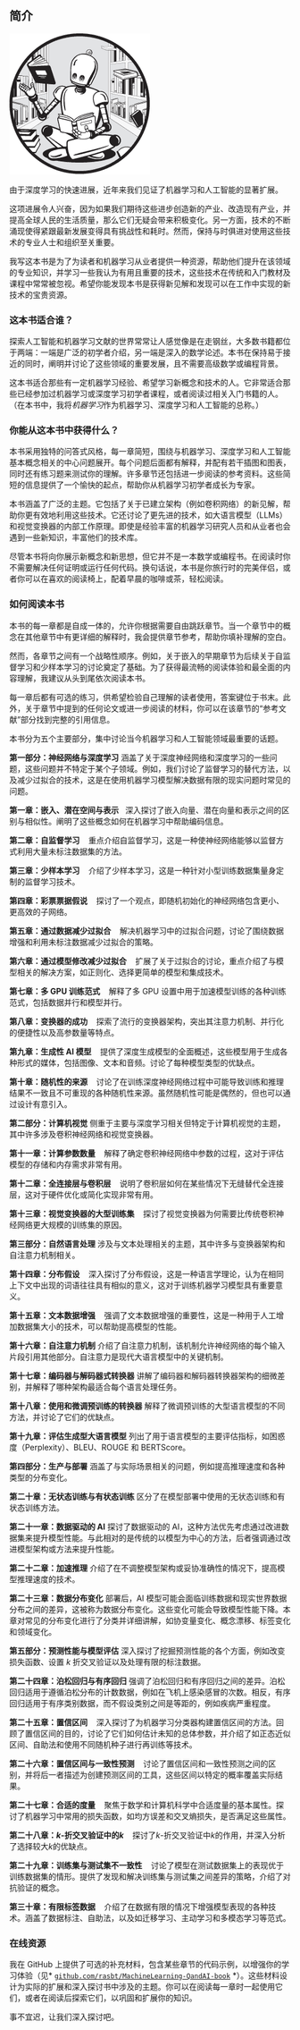 ## **简介**

![图片](img/common.jpg)

由于深度学习的快速进展，近年来我们见证了机器学习和人工智能的显著扩展。

这项进展令人兴奋，因为如果我们期待这些进步创造新的产业、改造现有产业，并提高全球人民的生活质量，那么它们无疑会带来积极变化。另一方面，技术的不断涌现使得紧跟最新发展变得具有挑战性和耗时。然而，保持与时俱进对使用这些技术的专业人士和组织至关重要。

我写这本书是为了为读者和机器学习从业者提供一种资源，帮助他们提升在该领域的专业知识，并学习一些我认为有用且重要的技术，这些技术在传统和入门教材及课程中常常被忽视。希望你能发现本书是获得新见解和发现可以在工作中实现的新技术的宝贵资源。

### **这本书适合谁？**

探索人工智能和机器学习文献的世界常常让人感觉像是在走钢丝，大多数书籍都位于两端：一端是广泛的初学者介绍，另一端是深入的数学论述。本书在保持易于接近的同时，阐明并讨论了这些领域的重要发展，且不需要高级数学或编程背景。

这本书适合那些有一定机器学习经验、希望学习新概念和技术的人。它非常适合那些已经参加过机器学习或深度学习初学者课程，或者阅读过相关入门书籍的人。（在本书中，我将*机器学习*作为机器学习、深度学习和人工智能的总称。）

### **你能从这本书中获得什么？**

本书采用独特的问答式风格，每一章简短，围绕与机器学习、深度学习和人工智能基本概念相关的中心问题展开。每个问题后面都有解释，并配有若干插图和图表，同时还有练习题来测试你的理解。许多章节还包括进一步阅读的参考资料。这些简短的信息提供了一个愉快的起点，帮助你从机器学习初学者成长为专家。

本书涵盖了广泛的主题。它包括了关于已建立架构（例如卷积网络）的新见解，帮助你更有效地利用这些技术。它还讨论了更先进的技术，如大语言模型（LLMs）和视觉变换器的内部工作原理。即使是经验丰富的机器学习研究人员和从业者也会遇到一些新知识，丰富他们的技术库。

尽管本书将向你展示新概念和新思想，但它并不是一本数学或编程书。在阅读时你不需要解决任何证明或运行任何代码。换句话说，本书是你旅行时的完美伴侣，或者你可以在喜欢的阅读椅上，配着早晨的咖啡或茶，轻松阅读。

### **如何阅读本书**

本书的每一章都是自成一体的，允许你根据需要自由跳跃章节。当一个章节中的概念在其他章节中有更详细的解释时，我会提供章节参考，帮助你填补理解的空白。

然而，各章节之间有一个战略性顺序。例如，关于嵌入的早期章节为后续关于自监督学习和少样本学习的讨论奠定了基础。为了获得最流畅的阅读体验和最全面的内容理解，我建议从头到尾依次阅读本书。

每一章后都有可选的练习，供希望检验自己理解的读者使用，答案键位于书末。此外，关于章节中提到的任何论文或进一步阅读的材料，你可以在该章节的“参考文献”部分找到完整的引用信息。

本书分为五个主要部分，集中讨论当今机器学习和人工智能领域最重要的话题。

**第一部分：神经网络与深度学习** 涵盖了关于深度神经网络和深度学习的一些问题，这些问题并不特定于某个子领域。例如，我们讨论了监督学习的替代方法，以及减少过拟合的技术，这是在使用机器学习模型解决数据有限的现实问题时常见的问题。

**第一章：嵌入、潜在空间与表示**   深入探讨了嵌入向量、潜在向量和表示之间的区别与相似性。阐明了这些概念如何在机器学习中帮助编码信息。

**第二章：自监督学习**    重点介绍自监督学习，这是一种使神经网络能够以监督方式利用大量未标注数据集的方法。

**第三章：少样本学习**    介绍了少样本学习，这是一种针对小型训练数据集量身定制的监督学习技术。

**第四章：彩票票据假说**    探讨了一个观点，即随机初始化的神经网络包含更小、更高效的子网络。

**第五章：通过数据减少过拟合**    解决机器学习中的过拟合问题，讨论了围绕数据增强和利用未标注数据减少过拟合的策略。

**第六章：通过模型修改减少过拟合**    扩展了关于过拟合的讨论，重点介绍了与模型相关的解决方案，如正则化、选择更简单的模型和集成技术。

**第七章：多 GPU 训练范式**    解释了多 GPU 设置中用于加速模型训练的各种训练范式，包括数据并行和模型并行。

**第八章：变换器的成功**    探索了流行的变换器架构，突出其注意力机制、并行化的便捷性以及高参数量等特点。

**第九章：生成性 AI 模型**    提供了深度生成模型的全面概述，这些模型用于生成各种形式的媒体，包括图像、文本和音频。讨论了每种模型类型的优缺点。

**第十章：随机性的来源**    讨论了在训练深度神经网络过程中可能导致训练和推理结果不一致且不可重现的各种随机性来源。虽然随机性可能是偶然的，但也可以通过设计有意引入。

**第二部分：计算机视觉** 侧重于主要与深度学习相关但特定于计算机视觉的主题，其中许多涉及卷积神经网络和视觉变换器。

**第十一章：计算参数数量**    解释了确定卷积神经网络中参数的过程，这对于评估模型的存储和内存需求非常有用。

**第十二章：全连接层与卷积层**    说明了卷积层如何在某些情况下无缝替代全连接层，这对于硬件优化或简化实现非常有用。

**第十三章：视觉变换器的大型训练集**    探讨了视觉变换器为何需要比传统卷积神经网络更大规模的训练集的原因。

**第三部分：自然语言处理** 涉及与文本处理相关的主题，其中许多与变换器架构和自注意力机制相关。

**第十四章：分布假设**    深入探讨了分布假设，这是一种语言学理论，认为在相同上下文中出现的词语往往具有相似的意义，这对于训练机器学习模型具有重要意义。

**第十五章：文本数据增强**    强调了文本数据增强的重要性，这是一种用于人工增加数据集大小的技术，可以帮助提高模型的性能。

**第十六章：自注意力机制**    介绍了自注意力机制，该机制允许神经网络的每个输入片段引用其他部分。自注意力是现代大语言模型中的关键机制。

**第十七章：编码器与解码器式转换器**    讲解了编码器和解码器转换器架构的细微差别，并解释了哪种架构最适合每个语言处理任务。

**第十八章：使用和微调预训练的转换器**    解释了微调预训练的大型语言模型的不同方法，并讨论了它们的优缺点。

**第十九章：评估生成型大语言模型**    列出了用于语言模型的主要评估指标，如困惑度（Perplexity）、BLEU、ROUGE 和 BERTScore。

**第四部分：生产与部署** 涵盖了与实际场景相关的问题，例如提高推理速度和各种类型的分布变化。

**第二十章：无状态训练与有状态训练**    区分了在模型部署中使用的无状态训练和有状态训练方法。

**第二十一章：数据驱动的 AI**    探讨了数据驱动的 AI，这种方法优先考虑通过改进数据集来提升模型性能。与此相对的是传统的以模型为中心的方法，后者强调通过改进模型架构或方法来提升性能。

**第二十二章：加速推理**    介绍了在不调整模型架构或妥协准确性的情况下，提高模型推理速度的技术。

**第二十三章：数据分布变化**    部署后，AI 模型可能会面临训练数据和现实世界数据分布之间的差异，这被称为数据分布变化。这些变化可能会导致模型性能下降。本章对常见的分布变化进行了分类并详细讲解，如协变量变化、概念漂移、标签变化和领域变化。

**第五部分：预测性能与模型评估** 深入探讨了挖掘预测性能的各个方面，例如改变损失函数、设置 *k* 折交叉验证以及处理有限的标注数据。

**第二十四章：泊松回归与有序回归**    强调了泊松回归和有序回归之间的差异。泊松回归适用于遵循泊松分布的计数数据，例如在飞机上感染感冒的次数。相反，有序回归适用于有序类别数据，而不假设类别之间是等距的，例如疾病严重程度。

**第二十五章：置信区间**    深入探讨了为机器学习分类器构建置信区间的方法。回顾了置信区间的目的，讨论了它们如何估计未知的总体参数，并介绍了如正态近似区间、自助法和使用不同随机种子进行再训练等技术。

**第二十六章：置信区间与一致性预测**    讨论了置信区间和一致性预测之间的区别，并将后一者描述为创建预测区间的工具，这些区间以特定的概率覆盖实际结果。

**第二十七章：合适的度量**    聚焦于数学和计算机科学中合适度量的基本属性。探讨了机器学习中常用的损失函数，如均方误差和交叉熵损失，是否满足这些属性。

**第二十八章：*k*-折交叉验证中的*k***    探讨了*k*-折交叉验证中*k*的作用，并深入分析了选择较大*k*的优缺点。

**第二十九章：训练集与测试集不一致性**    讨论了模型在测试数据集上的表现优于训练数据集的情形。提供了发现和解决训练集与测试集之间差异的策略，介绍了对抗验证的概念。

**第三十章：有限标签数据**    介绍了在数据有限的情况下增强模型表现的各种技术。涵盖了数据标注、自助法，以及如迁移学习、主动学习和多模态学习等范式。

### **在线资源**

我在 GitHub 上提供了可选的补充材料，包含某些章节的代码示例，以增强你的学习体验（见* [`github.com/rasbt/MachineLearning-QandAI-book`](https://github.com/rasbt/MachineLearning-QandAI-book) *）。这些材料设计为实际的扩展和深入探讨书中涉及的主题。你可以在阅读每一章时一起使用它们，或者在阅读后探索它们，以巩固和扩展你的知识。

事不宜迟，让我们深入探讨吧。
